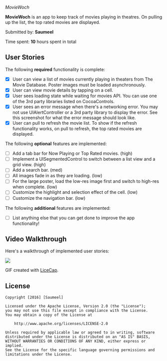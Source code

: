 
*MovieWoch*

**MovieWoch** is an app to keep track of movies playing in theatres. On pulling up the list, the top rated movies are displayed.

Submitted by: **Saumeel**

Time spent: **10** hours spent in total

## User Stories

The following **required** functionality is complete:


* [x] User can view a list of movies currently playing in theaters from The Movie Database. Poster images must be loaded asynchronously.
* [x] User can view movie details by tapping on a cell.
* [x] User sees loading state while waiting for movies API. You can use one of the 3rd party libraries listed on CocoaControls.
* [x] User sees an error message when there's a networking error. You may not use UIAlertController or a 3rd party library to display the error. See this screenshot for what the error message should look like.
* [x] User can pull to refresh the movie list. To show if the refresh functionality works, on pull to refresh, the top rated movies are displayed.

The following **optional** features are implemented:
* [ ] Add a tab bar for Now Playing or Top Rated movies. (high)
* [ ] Implement a UISegmentedControl to switch between a list view and a grid view. (high)
* [ ] Add a search bar. (med)
* [ ] All images fade in as they are loading. (low)
* [ ] For the large poster, load the low-res image first and switch to high-res when complete. (low)
* [ ] Customize the highlight and selection effect of the cell. (low)
* [ ] Customize the navigation bar. (low)

The following **additional** features are implemented:

- [ ] List anything else that you can get done to improve the app functionality!

## Video Walkthrough 

Here's a walkthrough of implemented user stories:

![](./MovieWoch.gif)

GIF created with [LiceCap](http://www.cockos.com/licecap/).



## License

    Copyright [2016] [Saumeel]

    Licensed under the Apache License, Version 2.0 (the "License");
    you may not use this file except in compliance with the License.
    You may obtain a copy of the License at

        http://www.apache.org/licenses/LICENSE-2.0

    Unless required by applicable law or agreed to in writing, software
    distributed under the License is distributed on an "AS IS" BASIS,
    WITHOUT WARRANTIES OR CONDITIONS OF ANY KIND, either express or implied.
    See the License for the specific language governing permissions and
    limitations under the License.
